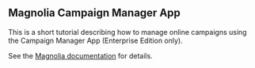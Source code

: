 ## Magnolia Campaign Manager App

This is a short tutorial describing how to manage online campaigns using the Campaign Manager App (Enterprise Edition only).

See the [Magnolia documentation](https://documentation.magnolia-cms.com/display/DOCS) for details.
